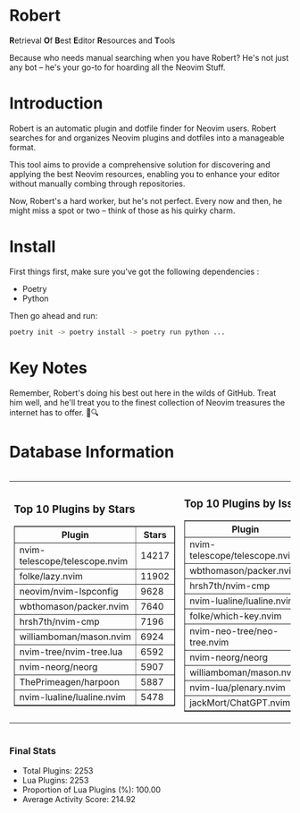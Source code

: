 # Robert

**R**etrieval
**O**f
**B**est
**E**ditor
**R**esources and
**T**ools

Because who needs manual searching when you have Robert?
He's not just any bot – he's your go-to for hoarding all the Neovim Stuff.

# Introduction
Robert is an automatic plugin and dotfile finder for Neovim users. Robert searches for and organizes Neovim plugins and dotfiles into a manageable format.

This tool aims to provide a comprehensive solution for discovering and applying the best Neovim resources, enabling you to enhance your editor without manually combing through repositories.

Now, Robert's a hard worker, but he's not perfect. Every now and then, he might miss a spot or two – think of those as his quirky charm. 

# Install
 First things first, make sure you've got the following dependencies :
  - Poetry 
  - Python 

Then go ahead and run:

```bash
poetry init -> poetry install -> poetry run python ...
```
# Key Notes

Remember, Robert's doing his best out here in the wilds of GitHub. Treat him well, and he'll treat you to the finest collection of Neovim treasures the internet has to offer. 🎩🔍


# Database Information

<div style='display:flex;flex-direction:row;justify-content:space-between;'><table><tr><td><h3>Top 10 Plugins by Stars</h3><table border="1"><tr><th>Plugin</th><th>Stars</th></tr><tr><td>nvim-telescope/telescope.nvim</td><td>14217</td></tr><tr><td>folke/lazy.nvim</td><td>11902</td></tr><tr><td>neovim/nvim-lspconfig</td><td>9628</td></tr><tr><td>wbthomason/packer.nvim</td><td>7640</td></tr><tr><td>hrsh7th/nvim-cmp</td><td>7196</td></tr><tr><td>williamboman/mason.nvim</td><td>6924</td></tr><tr><td>nvim-tree/nvim-tree.lua</td><td>6592</td></tr><tr><td>nvim-neorg/neorg</td><td>5907</td></tr><tr><td>ThePrimeagen/harpoon</td><td>5887</td></tr><tr><td>nvim-lualine/lualine.nvim</td><td>5478</td></tr></table></td><td><h3>Top 10 Plugins by Issues</h3><table border="1"><tr><th>Plugin</th><th>Issues</th></tr><tr><td>nvim-telescope/telescope.nvim</td><td>326</td></tr><tr><td>wbthomason/packer.nvim</td><td>305</td></tr><tr><td>hrsh7th/nvim-cmp</td><td>244</td></tr><tr><td>nvim-lualine/lualine.nvim</td><td>196</td></tr><tr><td>folke/which-key.nvim</td><td>191</td></tr><tr><td>nvim-neo-tree/neo-tree.nvim</td><td>188</td></tr><tr><td>nvim-neorg/neorg</td><td>171</td></tr><tr><td>williamboman/mason.nvim</td><td>159</td></tr><tr><td>nvim-lua/plenary.nvim</td><td>123</td></tr><tr><td>jackMort/ChatGPT.nvim</td><td>99</td></tr></table></td><td><h3>Top 10 Plugins by Forks</h3><table border="1"><tr><th>Plugin</th><th>Forks</th></tr><tr><td>neovim/nvim-lspconfig</td><td>2009</td></tr><tr><td>nvim-telescope/telescope.nvim</td><td>779</td></tr><tr><td>nvim-tree/nvim-tree.lua</td><td>595</td></tr><tr><td>nvim-lualine/lualine.nvim</td><td>446</td></tr><tr><td>hrsh7th/nvim-cmp</td><td>354</td></tr><tr><td>folke/tokyonight.nvim</td><td>350</td></tr><tr><td>ThePrimeagen/harpoon</td><td>342</td></tr><tr><td>jackMort/ChatGPT.nvim</td><td>299</td></tr><tr><td>nvimdev/lspsaga.nvim</td><td>279</td></tr><tr><td>folke/lazy.nvim</td><td>276</td></tr></table></td></tr></table></div>

### Final Stats
- Total Plugins: 2253
- Lua Plugins: 2253
- Proportion of Lua Plugins (%): 100.00
- Average Activity Score: 214.92
